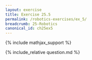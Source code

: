 ```yaml
---
layout: exercise
title: Exercise 25.5
permalink: /robotics-exercises/ex_5/
breadcrumb: 25-Robotics
canonical_id: ch25ex5
---
```


{% include mathjax_support %}
<div id="hiddden">{% include_relative question.md %}</div>
